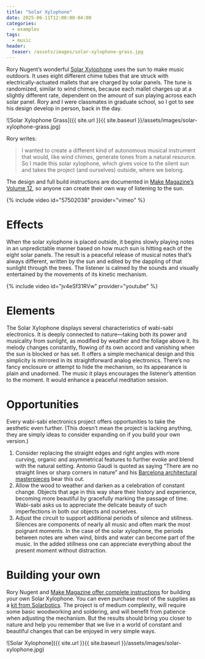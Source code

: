 ```yaml
---
title: "Solar Xylophone"
date: 2025-06-11T12:00:00-04:00
categories:
  - examples
tags:
  - music
header:
  teaser: /assets/images/solar-xylophone-grass.jpg 
---
```


Rory Nugent’s wonderful [Solar Xylophone](https://makezine.com/projects/solar-xylophone/) uses the sun to make music outdoors. It uses eight different chime tubes that are struck with electrically-actuated mallets that are charged by solar panels. The tune is randomized, similar to wind chimes, because each mallet charges up at a slightly different rate, dependent on the amount of sun playing across each solar panel. Rory and I were classmates in graduate school, so I got to see his design develop in person, back in the day.

![Solar Xylophone Grass]({{ site.url }}{{ site.baseurl }}/assets/images/solar-xylophone-grass.jpg)

Rory writes:
> I wanted to create a different kind of autonomous musical instrument that would, like wind chimes, generate tones from a natural resource. So I made this solar xylophone, which gives voice to the silent sun and takes the project (and ourselves) outside, where we belong.

The design and full build instructions are documented in [Make Magazine’s Volume 12](https://makezine.com/projects/solar-xylophone/), so anyone can create their own way of listening to the sun.

{% include video id="57502038" provider="vimeo" %}

# Effects

When the solar xylophone is placed outside, it begins slowly playing notes in an unpredictable manner based on how much sun is hitting each of the eight solar panels. The result is a peaceful release of musical notes that’s always different, written by the sun and edited by the dappling of that sunlight through the trees. The listener is calmed by the sounds and visually entertained by the movements of its kinetic mechanism.

{% include video id="jv4eSf31RVw" provider="youtube" %}

# Elements

The Solar Xylophone displays several characteristics of wabi-sabi electronics. It is deeply connected to nature&mdash;taking both its power and musicality from sunlight, as modified by weather and the foliage above it. Its melody changes constantly, flowing of its own accord and vanishing when the sun is blocked or has set. It offers a simple mechanical design and this simplicity is mirrored in its straightforward analog electronics. There’s no fancy enclosure or attempt to hide the mechanism, so its appearance is plain and unadorned. The music it plays encourages the listener’s attention to the moment. It would enhance a peaceful meditation session.

# Opportunities

Every wabi-sabi electronics project offers opportunities to take the aesthetic even further. (This doesn’t mean the project is lacking anything, they are simply ideas to consider expanding on if you build your own version.)

1. Consider replacing the straight edges and right angles with more curving, organic and asymmetrical features to further evoke and blend with the natural setting. Antonio Gaudí is quoted as saying “There are no straight lines or sharp corners in nature” and his [Barcelona  architectural masterpieces](https://art-facts.com/antoni-gaudi-buildings/) bear this out.
2. Allow the wood to weather and darken as a celebration of constant change. Objects that age in this way share their history and experience, becoming more beautiful by gracefully marking the passage of time. Wabi-sabi asks us to appreciate the delicate beauty of such imperfections in both our objects and ourselves.
3. Adjust the circuit to support additional periods of silence and stillness. Silences are components of nearly all music and often mark the most poignant moments. In the case of the solar xylophone, the periods between notes are when wind, birds and water can become part of the music. In the added stillness one can appreciate everything about the present moment without distraction.

# Building your own

Rory Nugent and [Make Magazine offer complete instructions](https://makezine.com/projects/solar-xylophone/) for building your own Solar Xylophone. You can even purchase most of the supplies as a [kit from Solarbotics](https://www.solarbotics.com/product/make12xphone/). The project is of medium complexity, will require some basic woodworking and soldering, and will benefit from patience when adjusting the mechanism. But the results should bring you closer to nature and help you remember that we live in a world of constant and beautiful changes that can be enjoyed in very simple ways.

![Solar Xylophone]({{ site.url }}{{ site.baseurl }}/assets/images/solar-xylophone.jpg)